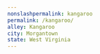 ```yaml
---
﻿nonslashpermalink: kangaroo
permalink: /kangaroo/
alley: Kangaroo
city: Morgantown
state: West Virginia
---
```

